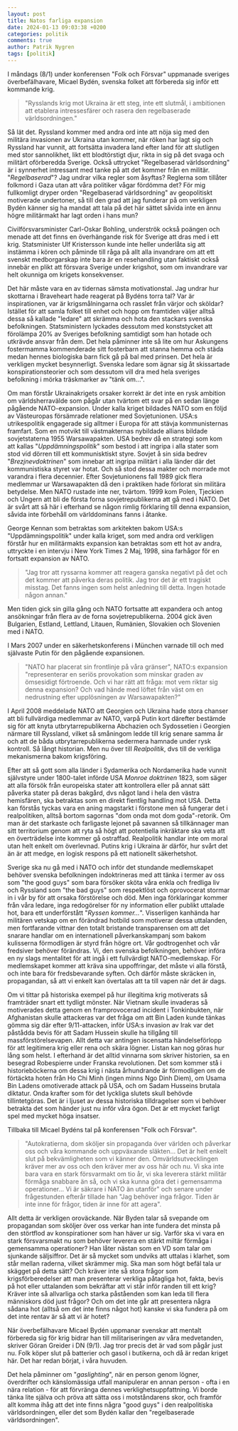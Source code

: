 ```yaml
---
layout: post
title: Natos farliga expansion
date: 2024-01-13 09:03:38 +0200
categories: politik
comments: true
author: Patrik Nygren
tags: [politik]
---
```


I måndags (8/1) under konferensen "Folk och Försvar" uppmanade sveriges överbefälhavare, Micael Bydén, svenska folket att förbereda sig inför ett kommande krig.

> "Rysslands krig mot Ukraina är ett steg, inte ett slutmål, i ambitionen att etablera intressesfärer och rasera den regelbaserade världsordningen."

Så lät det. Ryssland kommer med andra ord inte att nöja sig med den militära invasionen av Ukraina utan kommer, när röken har lagt sig och Ryssland har vunnit, att fortsätta invadera land efter land för att slutligen med stor sannolikhet, likt ett blodtörstigt djur, rikta in sig på det svaga och militärt oförberedda Sverige. Också uttrycket "Regelbaserad världsordning" är i synnerhet intressant med tanke på att det kommer från en militär. "_Regelbaserad_"? Jag undrar vilka regler som åsyftas? Reglerna som tillåter folkmord i Gaza utan att våra politiker vågar fördömma det? För mig fullkomligt dryper orden "Regelbaserad världsordning" av geopolitiskt motiverade undertoner, så till den grad att jag funderar på om verkligen Bydén känner sig ha mandat att tala på det här sättet såvida inte en ännu högre militärmakt har lagt orden i hans mun?

Civilförsvarsminister Carl-Oskar Bohling, underströk också poängen och menade att det finns en överhängande risk för Sverige att dras med i ett krig. Statsminister Ulf Kristersson kunde inte heller underlåta sig att instämma i kören och påminde till råga på allt alla invandrare om att ett svenskt medborgarskap inte bara är en resehandling utan faktiskt också innebär en plikt att försvara Sverige under krigshot, som om invandrare var helt okunniga om krigets konsekvenser.

Det här måste vara en av tidernas sämsta motivationstal. Jag undrar hur skottarna i Braveheart hade reagerat på Bydéns torra tal? Var är inspirationen, var är krigsmålningarna och rasslet från värjor och sköldar? Istället för att samla folket till enhet och hopp om framtiden väljer alltså dessa så kallade "ledare" att skrämma och hota den stackars svenska befolkningen. Statsministern lyckades dessutom med konststycket att förolämpa 20% av Sveriges befolkning samtidigt som han hotade och utkrävde ansvar från dem. Det hela påminner inte så lite om hur Askungens fostermamma kommenderade sitt fosterbarn att stanna hemma och städa medan hennes biologiska barn fick gå på bal med prinsen. Det hela är verkligen mycket besynnerligt. Svenska ledare som ägnar sig åt skissartade konspirationsteorier och som dessutom vill dra med hela sveriges befolkning i mörka träskmarker av "tänk om...".

Om man förstår Ukrainakrigets orsaker korrekt är det inte en rysk ambition om världsherravälde som pågår utan tvärtom ett svar på en sedan länge pågående NATO-expansion. Under kalla kriget bildades NATO som en följd av Västeuropas försämrade relationer med Sovjetunionen. USA:s utrikespolitik engagerade sig alltmer i Europa för att stävja kommunisternas framfart. Som en motvikt till västmakternas nybildade allians bildade sovjetstaterna 1955 Warsawapakten. USA bedrev då en strategi som kom att kallas "_Uppdämningspolitik_" som bestod i att ingripa i alla stater som stod vid dörren till ett kommunisktiskt styre. Sovjet å sin sida bedrev "_Brezjnevdoktrinen_" som innebar att ingripa militärt i alla länder där det kommunistiska styret var hotat. Och så stod dessa makter och morrade mot varandra i flera decennier. Efter Sovjetunionens fall 1989 gick flera medlemmar ur Warsawapakten då den i praktiken hade förlorat sin militära betydelse. Men NATO rustade inte ner, tvärtom. 1999 kom Polen, Tjeckien och Ungern att bli de första forna sovjetrepublikerna att gå med i NATO. Det är svårt att så här i efterhand se någon rimlig förklaring till denna expansion, såvida inte förbehåll om världdominans fanns i åtanke.

George Kennan som betraktas som arkitekten bakom USA:s "Uppdämningspolitik" under kalla kriget, som med andra ord verkligen förstår hur en militärmakts expansion kan betraktas som ett hot av andra, uttryckte i en intervju i New York Times 2 Maj, 1998, sina farhågor för en fortsatt expansion av NATO.

> "Jag tror att ryssarna kommer att reagera ganska negativt på det och det kommer att påverka deras politik. Jag tror det är ett tragiskt misstag. Det fanns ingen som helst anledning till detta. Ingen hotade någon annan."

Men tiden gick sin gilla gång och NATO fortsatte att expandera och antog ansökningar från flera av de forna sovjetrepublikerna. 2004 gick även Bulgarien, Estland, Lettland, Litauen, Rumänien, Slovakien och Slovenien med i NATO.

I Mars 2007 under en säkerhetskonferens i München varnade till och med självaste Putin för den pågående expansionen.

> "NATO har placerat sin frontlinje på våra gränser", NATO:s expansion "representerar en seriös provokation som minskar graden av ömsesidigt förtroende. Och vi har rätt att fråga: mot vem riktar sig denna expansion? Och vad hände med löftet från väst om en nedrustning efter upplösningen av Warsawapakten?"

I April 2008 meddelade NATO att Georgien och Ukraina hade stora chanser att bli fullvärdiga medlemmar av NATO, varpå Putin kort därefter bestämde sig för att knyta utbrytarrepublikerna Abchazien och Sydossetien i Georgien närmare till Ryssland, vilket så småningom ledde till krig senare samma år och att de båda utbrytarrepublikerna sedermera hamnade under rysk kontroll. Så långt historian. Men nu över till _Realpolitik_, dvs till de verkliga mekanismerna bakom krigsföring.

Efter att så gott som alla länder i Sydamerika och Nordamerika hade vunnit självstyre under 1800-talet införde USA _Monroe doktrinen_ 1823, som säger att alla försök från europeiska stater att kontrollera eller på annat sätt påverka stater på deras bakgård, dvs något land i hela den västra hemisfären, ska betraktas som en direkt fientlig handling mot USA. Detta kan förstås tyckas vara en aning magstarkt i förstone men så fungerar det i realpolitiken, alltså bortom sagornas "dom onda mot dom goda"-retorik. Om man är det starkaste och farligaste lejonet på savannen så tillkännager man sitt territorium genom att ryta så högt att potentiella inkräktare ska veta att en överträdelse inte kommer gå ostraffad. Realpolitik handlar inte om moral utan helt enkelt om överlevnad. Putins krig i Ukraina är därför, hur svårt det än är att medge, en logisk respons på ett nationellt säkerhetshot.

Sverige ska nu gå med i NATO och inför det stundande medlemskapet behöver svenska befolkningen indoktrineras med att tänka i termer av oss som "the good guys" som bara försöker sköta våra enkla och fredliga liv och Ryssland som "the bad guys" som respektlöst och oprovocerat stormar in i vår by för att orsaka förstörelse och död. Men inga förklaringar kommer från våra ledare, inga redogörelser för ny information eller publikt uttalade hot, bara ett underförstått "_Ryssen kommer..._". Visserligen kanhända har militären vetskap om en förändrad hotbild som motiverar dessa uttalanden, men fortfarande vittnar den totalt bristande transparensen om att det snarare handlar om en internationell påverkanskampanj som bakom kulisserna förmodligen är styrd från högre ort. Vår godtrogenhet och vår fredsiver behöver förändras. Vi, den svenska befolkningen, behöver införa en ny slags mentalitet för att ingå i ett fullvärdigt NATO-medlemskap. För medlemskapet kommer att kräva sina uppoffringar, det måste vi alla förstå, och inte bara för fredsbevarande syften. Och därför måste skräcken in, propagandan, så att vi enkelt kan övertalas att ta till vapen när det är dags.

Om vi tittar på historiska exempel på hur illegitima krig motiverats så framträder snart ett tydligt mönster. När Vietnam skulle invaderas så motiverades detta genom en framprovocerad incident i Tonkinbukten, när Afghanistan skulle attackeras var det fråga om att Bin Laden kunde tänkas gömma sig där efter 9/11-attacken, inför USA:s invasion av Irak var det påstådda bevis för att Sadam Hussein skulle ha tillgång till massförstörelsevapen. Allt detta var antingen iscensatta händelseförlopp för att legitimera krig eller rena och skära lögner. Listan kan nog göras hur lång som helst. I efterhand är det alltid vinnarna som skriver historien, sa en besegrad Robespierre under Franska revolutionen. Det som kommer stå i historieböckerna om dessa krig i nästa århundrande är förmodligen om de förtäckta hoten från Ho Chi Minh (ingen minns Ngo Dinh Diem), om Usama Bin Ladens omotiverade attack på USA, och om Sadam Husseins brutala diktatur. Onda krafter som för det lyckliga slutets skull behövde tillintetgöras. Det är i ljuset av dessa historiska tilldragelser som vi behöver betrakta det som händer just nu inför våra ögon. Det är ett mycket farligt spel med mycket höga insatser.

Tillbaka till Micael Bydéns tal på konferensen "Folk och Försvar".

> "Autokratierna, dom sköljer sin propaganda över världen och påverkar oss och våra kommande och uppväxande släkten... Det är helt enkelt slut på bekvämligheten som vi känner den. Omvärldsutvecklingen kräver mer av oss och den kräver mer av oss här och nu. Vi ska inte bara vara en stark försvarmakt om tio år, vi ska leverera stärkt militär förmåga snabbare än så, och vi ska kunna göra det i gemensamma operationer... Vi är säkrare i NATO än utanför" och senare under frågestunden efterår tillade han "Jag behöver inga frågor. Tiden är inte inne för frågor, tiden är inne för att agera".

Allt detta är verkligen oroväckande. När Byden talar så svepande om propagandan som sköljer över oss verkar han inte fundera det minsta på den störtflod av konspirationer som han häver ur sig. Varför ska vi vara en stark försvarsmakt nu som behöver leverera en stärkt miltär förmåga i gemensamma operationer? Han låter nästan som en VD som talar om sjunkande säljsiffror. Det är så mycket som undviks att uttalas i klarhet, som står mellan raderna, vilket skrämmer mig. Ska man som högt befäl tala ur skägget på detta sätt? Och kräver inte så stora frågor som krigsförberedelser att man presenterar verkliga påtagliga hot, fakta, bevis på hot eller uttalanden som bekräftar att vi står inför randen till ett krig? Kräver inte så allvarliga och starka påståenden som kan leda till flera människors död just frågor? Och om det inte går att presentera några sådana hot (alltså om det inte finns något hot) kanske vi ska fundera på om det inte rentav är så att vi är hotet?

När överbefälhavare Micael Bydén uppmanar svenskar att mentalt förbereda sig för krig bidrar han till militariseringen av våra medvetanden, skriver Göran Greider i DN (9/1). Jag tror precis det är vad som pågår just nu. Folk köper slut på batterier och gasol i butikerna, och då är redan kriget här. Det har redan börjat, i våra huvuden.

Det hela påminner om "_gaslighting_", när en person genom lögner, överdrifter och känslomässiga utfall manipulerar en annan person - ofta i en nära relation - för att förvränga dennes verklighetsuppfattning. Vi borde tänka lite själva och pröva att sätta oss i motståndarens skor, och framför allt komma ihåg att det inte finns några "good guys" i den realpolitiska världsordningen, eller det som Bydén kallar den "regelbaserade världsordningen".
